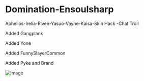 # Domination-Ensoulsharp
Aphelios-Irelia-Riven-Yasuo-Vayne-Kaisa-Skin Hack -Chat Troll

Added Gangplank

Added Yone

Added FunnySlayerCommon

Added Pyke and Brand

![image](https://cdn.discordapp.com/attachments/612555523589668866/724609491512852520/593690079000e.png)
